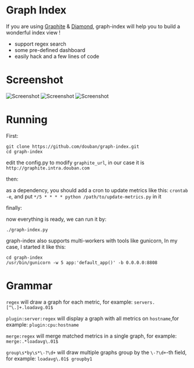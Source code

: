 # Graph Index

If you are using [Graphite](https://github.com/graphite-project/graphite-web) & [Diamond](https://github.com/BrightcoveOS/Diamond), graph-index will help you to build a wonderful index view !

 * support regex search
 * some pre-defined dashboard
 * easily hack and a few lines of code

# Screenshot

![Screenshot](https://raw.github.com/douban/graph-index/master/static/image/graph-index.png)
![Screenshot](https://raw.github.com/douban/graph-index/master/static/image/graph-index-server.png)
![Screenshot](https://raw.github.com/douban/graph-index/master/static/image/graph-index-plugin.png)

# Running

First:

```shell
git clone https://github.com/douban/graph-index.git
cd graph-index
```

edit the config.py to modify `graphite_url`, in our case it is `http://graphite.intra.douban.com`

then:

as a dependency, you should add a cron to update metrics like this: `crontab -e`, and put `*/5 * * * * python /path/to/update-metrics.py` in it


finally:

now everything is ready, we can run it by:

```
./graph-index.py
```

graph-index also supports multi-workers with tools like gunicorn, In my case, I started it like this:

```
cd graph-index
/usr/bin/gunicorn -w 5 app:'default_app()' -b 0.0.0.0:8808
```

# Grammar

`regex` will draw a graph for each metric, for example: `servers.[^\.]+.loadavg.01$`

`plugin:server:regex` will display a graph with all metrics on `hostname`,for example: `plugin:cpu:hostname`

`merge:regex` will merge matched metrics in a single graph, for example: `merge:.*loadavg\.01$`

`group\s*by\s*\-?\d+` will draw multiple graphs group by the `\-?\d+`-th field, for example: `loadavg\.01$ groupby1`


